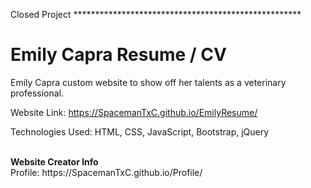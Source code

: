 Closed Project ****************************************************

# Emily Capra Resume / CV

Emily Capra custom website to show off her talents as a veterinary professional.

Website Link: https://SpacemanTxC.github.io/EmilyResume/

Technologies Used:
HTML, CSS, JavaScript, Bootstrap, jQuery


<br/>
<b>Website Creator Info</b> </br>
Profile: https://SpacemanTxC.github.io/Profile/ <br/>

